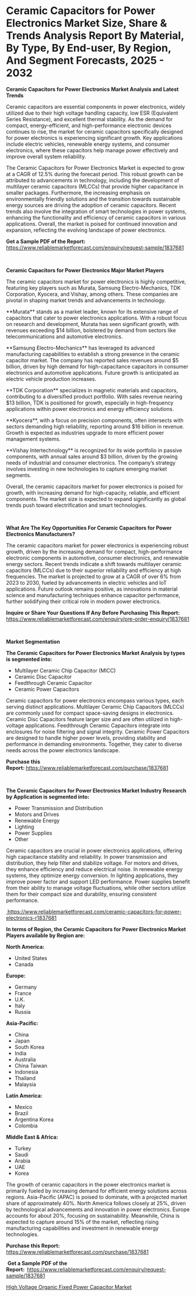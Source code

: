 <p><h1>Ceramic Capacitors for Power Electronics Market Size, Share & Trends Analysis Report By Material, By Type, By End-user, By Region, And Segment Forecasts, 2025 - 2032</h1></p><p><strong>Ceramic Capacitors for Power Electronics Market Analysis and Latest Trends</strong></p>
<p><p>Ceramic capacitors are essential components in power electronics, widely utilized due to their high voltage handling capacity, low ESR (Equivalent Series Resistance), and excellent thermal stability. As the demand for compact, energy-efficient, and high-performance electronic devices continues to rise, the market for ceramic capacitors specifically designed for power electronics is experiencing significant growth. Key applications include electric vehicles, renewable energy systems, and consumer electronics, where these capacitors help manage power effectively and improve overall system reliability.</p><p>The Ceramic Capacitors for Power Electronics Market is expected to grow at a CAGR of 12.5% during the forecast period. This robust growth can be attributed to advancements in technology, including the development of multilayer ceramic capacitors (MLCCs) that provide higher capacitance in smaller packages. Furthermore, the increasing emphasis on environmentally friendly solutions and the transition towards sustainable energy sources are driving the adoption of ceramic capacitors. Recent trends also involve the integration of smart technologies in power systems, enhancing the functionality and efficiency of ceramic capacitors in various applications. Overall, the market is poised for continued innovation and expansion, reflecting the evolving landscape of power electronics.</p></p>
<p><strong>Get a Sample PDF of the Report:&nbsp;</strong> <a href="https://www.reliablemarketforecast.com/enquiry/request-sample/1837681?utm_campaign=1105&utm_medium=2&utm_source=Github&utm_content=ia&utm_term=14022025&utm_id=ceramic-capacitors-for-power-electronics">https://www.reliablemarketforecast.com/enquiry/request-sample/1837681</a></p>
<p>&nbsp;</p>
<p><strong>Ceramic Capacitors for Power Electronics Major Market Players</strong></p>
<p><p>The ceramic capacitors market for power electronics is highly competitive, featuring key players such as Murata, Samsung Electro-Mechanics, TDK Corporation, Kyocera, and Vishay, among others. These companies are pivotal in shaping market trends and advancements in technology.</p><p>**Murata** stands as a market leader, known for its extensive range of capacitors that cater to power electronics applications. With a robust focus on research and development, Murata has seen significant growth, with revenues exceeding $14 billion, bolstered by demand from sectors like telecommunications and automotive electronics.</p><p>**Samsung Electro-Mechanics** has leveraged its advanced manufacturing capabilities to establish a strong presence in the ceramic capacitor market. The company has reported sales revenues around $5 billion, driven by high demand for high-capacitance capacitors in consumer electronics and automotive applications. Future growth is anticipated as electric vehicle production increases.</p><p>**TDK Corporation** specializes in magnetic materials and capacitors, contributing to a diversified product portfolio. With sales revenue nearing $13 billion, TDK is positioned for growth, especially in high-frequency applications within power electronics and energy efficiency solutions.</p><p>**Kyocera**, with a focus on precision components, often intersects with sectors demanding high reliability, reporting around $16 billion in revenue. Growth is expected as industries upgrade to more efficient power management systems.</p><p>**Vishay Intertechnology** is recognized for its wide portfolio in passive components, with annual sales around $3 billion, driven by the growing needs of industrial and consumer electronics. The company’s strategy involves investing in new technologies to capture emerging market segments.</p><p>Overall, the ceramic capacitors market for power electronics is poised for growth, with increasing demand for high-capacity, reliable, and efficient components. The market size is expected to expand significantly as global trends push toward electrification and smart technologies.</p></p>
<p>&nbsp;</p>
<p><strong>What Are The Key Opportunities For Ceramic Capacitors for Power Electronics Manufacturers?</strong></p>
<p><p>The ceramic capacitors market for power electronics is experiencing robust growth, driven by the increasing demand for compact, high-performance electronic components in automotive, consumer electronics, and renewable energy sectors. Recent trends indicate a shift towards multilayer ceramic capacitors (MLCCs) due to their superior reliability and efficiency at high frequencies. The market is projected to grow at a CAGR of over 6% from 2023 to 2030, fueled by advancements in electric vehicles and IoT applications. Future outlook remains positive, as innovations in material science and manufacturing techniques enhance capacitor performance, further solidifying their critical role in modern power electronics.</p></p>
<p><strong>Inquire or Share Your Questions If Any Before Purchasing This Report:</strong> <a href="https://www.reliablemarketforecast.com/enquiry/pre-order-enquiry/1837681?utm_campaign=1105&utm_medium=2&utm_source=Github&utm_content=ia&utm_term=14022025&utm_id=ceramic-capacitors-for-power-electronics">https://www.reliablemarketforecast.com/enquiry/pre-order-enquiry/1837681</a></p>
<p>&nbsp;</p>
<p><strong>Market Segmentation</strong></p>
<p><strong>The Ceramic Capacitors for Power Electronics Market Analysis by types is segmented into:</strong></p>
<p><ul><li>Multilayer Ceramic Chip Capacitor (MlCC)</li><li>Ceramic Disc Capacitor</li><li>Feedthrough Ceramic Capacitor</li><li>Ceramic Power Capacitors</li></ul></p>
<p><p>Ceramic capacitors for power electronics encompass various types, each serving distinct applications. Multilayer Ceramic Chip Capacitors (MLCCs) are commonly used for compact space-saving designs in electronics. Ceramic Disc Capacitors feature larger size and are often utilized in high-voltage applications. Feedthrough Ceramic Capacitors integrate into enclosures for noise filtering and signal integrity. Ceramic Power Capacitors are designed to handle higher power levels, providing stability and performance in demanding environments. Together, they cater to diverse needs across the power electronics landscape.</p></p>
<p><strong>Purchase this Report:&nbsp;</strong><a href="https://www.reliablemarketforecast.com/purchase/1837681?utm_campaign=1105&utm_medium=2&utm_source=Github&utm_content=ia&utm_term=14022025&utm_id=ceramic-capacitors-for-power-electronics">https://www.reliablemarketforecast.com/purchase/1837681</a></p>
<p>&nbsp;</p>
<p><strong>The Ceramic Capacitors for Power Electronics Market Industry Research by Application is segmented into:</strong></p>
<p><ul><li>Power Transmission and Distribution</li><li>Motors and Drives</li><li>Renewable Energy</li><li>Lighting</li><li>Power Supplies</li><li>Other</li></ul></p>
<p><p>Ceramic capacitors are crucial in power electronics applications, offering high capacitance stability and reliability. In power transmission and distribution, they help filter and stabilize voltage. For motors and drives, they enhance efficiency and reduce electrical noise. In renewable energy systems, they optimize energy conversion. In lighting applications, they improve power factor and support LED performance. Power supplies benefit from their ability to manage voltage fluctuations, while other sectors utilize them for their compact size and durability, ensuring consistent performance.</p></p>
<p><a href="https://www.reliablemarketforecast.com/ceramic-capacitors-for-power-electronics-r1837681?utm_campaign=1105&utm_medium=2&utm_source=Github&utm_content=ia&utm_term=14022025&utm_id=ceramic-capacitors-for-power-electronics">&nbsp;https://www.reliablemarketforecast.com/ceramic-capacitors-for-power-electronics-r1837681</a></p>
<p><strong>In terms of Region, the Ceramic Capacitors for Power Electronics Market Players available by Region are:</strong></p>
<p>
    <p> <strong> North America: </strong>
        <ul>
            <li>United States</li>
            <li>Canada</li>
        </ul>
        </p> 
    <p> <strong> Europe: </strong>
        <ul>
            <li>Germany</li>
            <li>France</li>
            <li>U.K.</li>
            <li>Italy</li>
            <li>Russia</li>
        </ul>
        </p> 
    <p> <strong> Asia-Pacific: </strong>
        <ul>
            <li>China</li>
            <li>Japan</li>
            <li>South Korea</li>
            <li>India</li>
            <li>Australia</li>
            <li>China Taiwan</li>
            <li>Indonesia</li>
            <li>Thailand</li>
            <li>Malaysia</li>
        </ul>
        </p> 
    <p> <strong> Latin America: </strong>
        <ul>
            <li>Mexico</li>
            <li>Brazil</li>
            <li>Argentina Korea</li>
            <li>Colombia</li>
        </ul>
        </p> 
    <p> <strong> Middle East & Africa: </strong>
        <ul>
            <li>Turkey</li>
            <li>Saudi</li>
            <li>Arabia</li>
            <li>UAE</li>
            <li>Korea</li>
        </ul>
    </p>
    </p>
<p><p>The growth of ceramic capacitors in the power electronics market is primarily fueled by increasing demand for efficient energy solutions across regions. Asia-Pacific (APAC) is poised to dominate, with a projected market share of approximately 40%. North America follows closely at 25%, driven by technological advancements and innovation in power electronics. Europe accounts for about 20%, focusing on sustainability. Meanwhile, China is expected to capture around 15% of the market, reflecting rising manufacturing capabilities and investment in renewable energy technologies.</p></p>
<p><strong>Purchase this Report: </strong><a href="https://www.reliablemarketforecast.com/purchase/1837681?utm_campaign=1105&utm_medium=2&utm_source=Github&utm_content=ia&utm_term=14022025&utm_id=ceramic-capacitors-for-power-electronics">https://www.reliablemarketforecast.com/purchase/1837681</a></p>
<p>&nbsp;<strong>Get a Sample PDF of the Report:&nbsp;&nbsp;</strong><a href="https://www.reliablemarketforecast.com/enquiry/request-sample/1837681?utm_campaign=1105&utm_medium=2&utm_source=Github&utm_content=ia&utm_term=14022025&utm_id=ceramic-capacitors-for-power-electronics">https://www.reliablemarketforecast.com/enquiry/request-sample/1837681</a></p>
<p><strong></strong></p>
<p><p><a href="https://github.com/prosalinda88/Market-Research-Report-List-7/blob/main/high-voltage-organic-fixed-power-capacitor-market.md?utm_campaign=1105&utm_medium=2&utm_source=Github&utm_content=ia&utm_term=14022025&utm_id=ceramic-capacitors-for-power-electronics">High Voltage Organic Fixed Power Capacitor Market</a></p></p>